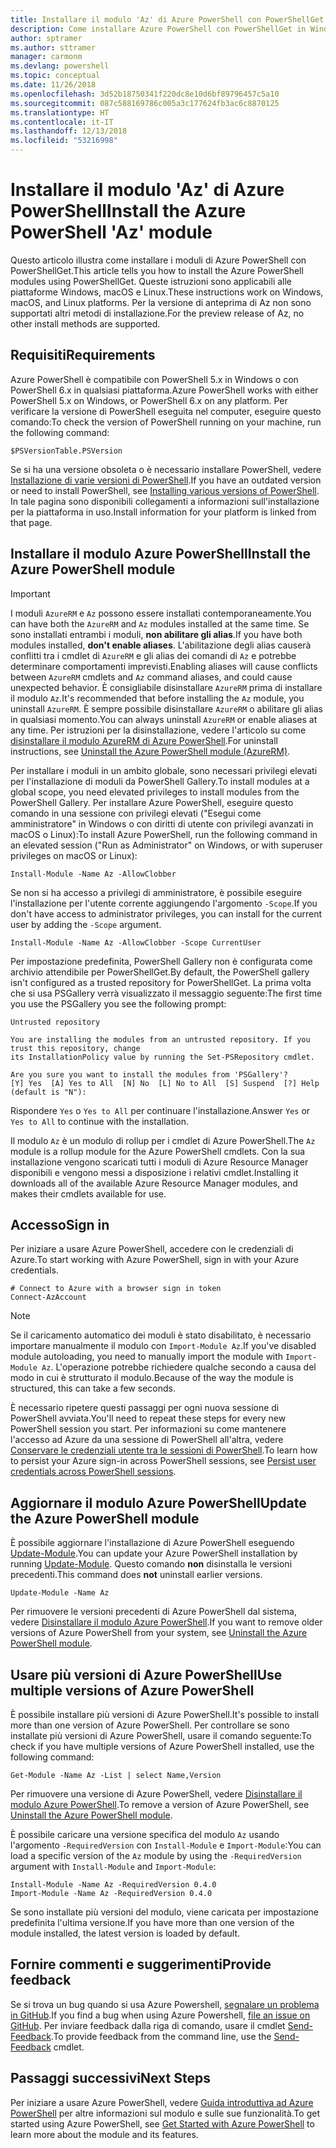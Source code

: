 ```yaml
---
title: Installare il modulo 'Az' di Azure PowerShell con PowerShellGet
description: Come installare Azure PowerShell con PowerShellGet in Windows, macOS e Linux.
author: sptramer
ms.author: sttramer
manager: carmonm
ms.devlang: powershell
ms.topic: conceptual
ms.date: 11/26/2018
ms.openlocfilehash: 3d52b18750341f220dc8e10d6bf89796457c5a10
ms.sourcegitcommit: 087c588169786c005a3c177624fb3ac6c8870125
ms.translationtype: HT
ms.contentlocale: it-IT
ms.lasthandoff: 12/13/2018
ms.locfileid: "53216998"
---
```

# <a name="install-the-azure-powershell-az-module"></a><span data-ttu-id="e5769-103">Installare il modulo 'Az' di Azure PowerShell</span><span class="sxs-lookup"><span data-stu-id="e5769-103">Install the Azure PowerShell 'Az' module</span></span>

<span data-ttu-id="e5769-104">Questo articolo illustra come installare i moduli di Azure PowerShell con PowerShellGet.</span><span class="sxs-lookup"><span data-stu-id="e5769-104">This article tells you how to install the Azure PowerShell modules using PowerShellGet.</span></span> <span data-ttu-id="e5769-105">Queste istruzioni sono applicabili alle piattaforme Windows, macOS e Linux.</span><span class="sxs-lookup"><span data-stu-id="e5769-105">These instructions work on Windows, macOS, and Linux platforms.</span></span> <span data-ttu-id="e5769-106">Per la versione di anteprima di Az non sono supportati altri metodi di installazione.</span><span class="sxs-lookup"><span data-stu-id="e5769-106">For the preview release of Az, no other install methods are supported.</span></span> 

## <a name="requirements"></a><span data-ttu-id="e5769-107">Requisiti</span><span class="sxs-lookup"><span data-stu-id="e5769-107">Requirements</span></span>

<span data-ttu-id="e5769-108">Azure PowerShell è compatibile con PowerShell 5.x in Windows o con PowerShell 6.x in qualsiasi piattaforma.</span><span class="sxs-lookup"><span data-stu-id="e5769-108">Azure PowerShell works with either PowerShell 5.x on Windows, or PowerShell 6.x on any platform.</span></span> <span data-ttu-id="e5769-109">Per verificare la versione di PowerShell eseguita nel computer, eseguire questo comando:</span><span class="sxs-lookup"><span data-stu-id="e5769-109">To check the version of PowerShell running on your machine, run the following command:</span></span>

```powershell-interactive
$PSVersionTable.PSVersion
```

<span data-ttu-id="e5769-110">Se si ha una versione obsoleta o è necessario installare PowerShell, vedere [Installazione di varie versioni di PowerShell](https://docs.microsoft.com/en-us/powershell/scripting/setup/installing-powershell?view=powershell-6).</span><span class="sxs-lookup"><span data-stu-id="e5769-110">If you have an outdated version or need to install PowerShell, see [Installing various versions of PowerShell](https://docs.microsoft.com/en-us/powershell/scripting/setup/installing-powershell?view=powershell-6).</span></span> <span data-ttu-id="e5769-111">In tale pagina sono disponibili collegamenti a informazioni sull'installazione per la piattaforma in uso.</span><span class="sxs-lookup"><span data-stu-id="e5769-111">Install information for your platform is linked from that page.</span></span>

## <a name="install-the-azure-powershell-module"></a><span data-ttu-id="e5769-112">Installare il modulo Azure PowerShell</span><span class="sxs-lookup"><span data-stu-id="e5769-112">Install the Azure PowerShell module</span></span>

> [!IMPORTANT]
>
> <span data-ttu-id="e5769-113">I moduli `AzureRM` e `Az` possono essere installati contemporaneamente.</span><span class="sxs-lookup"><span data-stu-id="e5769-113">You can have both the `AzureRM` and `Az` modules installed at the same time.</span></span> <span data-ttu-id="e5769-114">Se sono installati entrambi i moduli, __non abilitare gli alias__.</span><span class="sxs-lookup"><span data-stu-id="e5769-114">If you have both modules installed, __don't enable aliases__.</span></span>
> <span data-ttu-id="e5769-115">L'abilitazione degli alias causerà conflitti tra i cmdlet di `AzureRM` e gli alias dei comandi di `Az` e potrebbe determinare comportamenti imprevisti.</span><span class="sxs-lookup"><span data-stu-id="e5769-115">Enabling aliases will cause conflicts between `AzureRM` cmdlets and `Az` command aliases, and could cause unexpected behavior.</span></span>
> <span data-ttu-id="e5769-116">È consigliabile disinstallare `AzureRM` prima di installare il modulo `Az`.</span><span class="sxs-lookup"><span data-stu-id="e5769-116">It's recommended that before installing the `Az` module, you uninstall `AzureRM`.</span></span> <span data-ttu-id="e5769-117">È sempre possibile disinstallare `AzureRM` o abilitare gli alias in qualsiasi momento.</span><span class="sxs-lookup"><span data-stu-id="e5769-117">You can always uninstall `AzureRM` or enable aliases at any time.</span></span> <span data-ttu-id="e5769-118">Per istruzioni per la disinstallazione, vedere l'articolo su come [disinstallare il modulo AzureRM di Azure PowerShell](uninstall-azurerm-ps.md).</span><span class="sxs-lookup"><span data-stu-id="e5769-118">For uninstall instructions, see [Uninstall the Azure PowerShell module (AzureRM)](uninstall-azurerm-ps.md).</span></span> 

<span data-ttu-id="e5769-119">Per installare i moduli in un ambito globale, sono necessari privilegi elevati per l'installazione di moduli da PowerShell Gallery.</span><span class="sxs-lookup"><span data-stu-id="e5769-119">To install modules at a global scope, you need elevated privileges to install modules from the PowerShell Gallery.</span></span> <span data-ttu-id="e5769-120">Per installare Azure PowerShell, eseguire questo comando in una sessione con privilegi elevati ("Esegui come amministratore" in Windows o con diritti di utente con privilegi avanzati in macOS o Linux):</span><span class="sxs-lookup"><span data-stu-id="e5769-120">To install Azure PowerShell, run the following command in an elevated session ("Run as Administrator" on Windows, or with superuser privileges on macOS or Linux):</span></span>

```powershell-interactive
Install-Module -Name Az -AllowClobber
```

<span data-ttu-id="e5769-121">Se non si ha accesso a privilegi di amministratore, è possibile eseguire l'installazione per l'utente corrente aggiungendo l'argomento `-Scope`.</span><span class="sxs-lookup"><span data-stu-id="e5769-121">If you don't have access to administrator privileges, you can install for the current user by adding the `-Scope` argument.</span></span>

```powershell-interactive
Install-Module -Name Az -AllowClobber -Scope CurrentUser
```

<span data-ttu-id="e5769-122">Per impostazione predefinita, PowerShell Gallery non è configurata come archivio attendibile per PowerShellGet.</span><span class="sxs-lookup"><span data-stu-id="e5769-122">By default, the PowerShell gallery isn't configured as a trusted repository for PowerShellGet.</span></span> <span data-ttu-id="e5769-123">La prima volta che si usa PSGallery verrà visualizzato il messaggio seguente:</span><span class="sxs-lookup"><span data-stu-id="e5769-123">The first time you use the PSGallery you see the following prompt:</span></span>

```output
Untrusted repository

You are installing the modules from an untrusted repository. If you trust this repository, change
its InstallationPolicy value by running the Set-PSRepository cmdlet.

Are you sure you want to install the modules from 'PSGallery'?
[Y] Yes  [A] Yes to All  [N] No  [L] No to All  [S] Suspend  [?] Help (default is "N"):
```

<span data-ttu-id="e5769-124">Rispondere `Yes` o `Yes to All` per continuare l'installazione.</span><span class="sxs-lookup"><span data-stu-id="e5769-124">Answer `Yes` or `Yes to All` to continue with the installation.</span></span>

<span data-ttu-id="e5769-125">Il modulo `Az` è un modulo di rollup per i cmdlet di Azure PowerShell.</span><span class="sxs-lookup"><span data-stu-id="e5769-125">The `Az` module is a rollup module for the Azure PowerShell cmdlets.</span></span> <span data-ttu-id="e5769-126">Con la sua installazione vengono scaricati tutti i moduli di Azure Resource Manager disponibili e vengono messi a disposizione i relativi cmdlet.</span><span class="sxs-lookup"><span data-stu-id="e5769-126">Installing it downloads all of the available Azure Resource Manager modules, and makes their cmdlets available for use.</span></span>

## <a name="sign-in"></a><span data-ttu-id="e5769-127">Accesso</span><span class="sxs-lookup"><span data-stu-id="e5769-127">Sign in</span></span>

<span data-ttu-id="e5769-128">Per iniziare a usare Azure PowerShell, accedere con le credenziali di Azure.</span><span class="sxs-lookup"><span data-stu-id="e5769-128">To start working with Azure PowerShell, sign in with your Azure credentials.</span></span>

```powershell-interactive
# Connect to Azure with a browser sign in token
Connect-AzAccount
```

> [!NOTE]
>
> <span data-ttu-id="e5769-129">Se il caricamento automatico dei moduli è stato disabilitato, è necessario importare manualmente il modulo con `Import-Module Az`.</span><span class="sxs-lookup"><span data-stu-id="e5769-129">If you've disabled module autoloading, you need to manually import the module with `Import-Module Az`.</span></span> <span data-ttu-id="e5769-130">L'operazione potrebbe richiedere qualche secondo a causa del modo in cui è strutturato il modulo.</span><span class="sxs-lookup"><span data-stu-id="e5769-130">Because of the way the module is structured, this can take a few seconds.</span></span>

<span data-ttu-id="e5769-131">È necessario ripetere questi passaggi per ogni nuova sessione di PowerShell avviata.</span><span class="sxs-lookup"><span data-stu-id="e5769-131">You'll need to repeat these steps for every new PowerShell session you start.</span></span> <span data-ttu-id="e5769-132">Per informazioni su come mantenere l'accesso ad Azure da una sessione di PowerShell all'altra, vedere [Conservare le credenziali utente tra le sessioni di PowerShell](context-persistence.md).</span><span class="sxs-lookup"><span data-stu-id="e5769-132">To learn how to persist your Azure sign-in across PowerShell sessions, see [Persist user credentials across PowerShell sessions](context-persistence.md).</span></span>

## <a name="update-the-azure-powershell-module"></a><span data-ttu-id="e5769-133">Aggiornare il modulo Azure PowerShell</span><span class="sxs-lookup"><span data-stu-id="e5769-133">Update the Azure PowerShell module</span></span>

<span data-ttu-id="e5769-134">È possibile aggiornare l'installazione di Azure PowerShell eseguendo [Update-Module](/powershell/module/powershellget/update-module).</span><span class="sxs-lookup"><span data-stu-id="e5769-134">You can update your Azure PowerShell installation by running [Update-Module](/powershell/module/powershellget/update-module).</span></span> <span data-ttu-id="e5769-135">Questo comando __non__ disinstalla le versioni precedenti.</span><span class="sxs-lookup"><span data-stu-id="e5769-135">This command does __not__ uninstall earlier versions.</span></span>

```powershell-interactive
Update-Module -Name Az
```

<span data-ttu-id="e5769-136">Per rimuovere le versioni precedenti di Azure PowerShell dal sistema, vedere [Disinstallare il modulo Azure PowerShell](uninstall-azurerm-ps.md).</span><span class="sxs-lookup"><span data-stu-id="e5769-136">If you want to remove older versions of Azure PowerShell from your system, see [Uninstall the Azure PowerShell module](uninstall-azurerm-ps.md).</span></span>

## <a name="use-multiple-versions-of-azure-powershell"></a><span data-ttu-id="e5769-137">Usare più versioni di Azure PowerShell</span><span class="sxs-lookup"><span data-stu-id="e5769-137">Use multiple versions of Azure PowerShell</span></span>

<span data-ttu-id="e5769-138">È possibile installare più versioni di Azure PowerShell.</span><span class="sxs-lookup"><span data-stu-id="e5769-138">It's possible to install more than one version of Azure PowerShell.</span></span> <span data-ttu-id="e5769-139">Per controllare se sono installate più versioni di Azure PowerShell, usare il comando seguente:</span><span class="sxs-lookup"><span data-stu-id="e5769-139">To check if you have multiple versions of Azure PowerShell installed, use the following command:</span></span>

```powershell-interactive
Get-Module -Name Az -List | select Name,Version
```

<span data-ttu-id="e5769-140">Per rimuovere una versione di Azure PowerShell, vedere [Disinstallare il modulo Azure PowerShell](uninstall-azurerm-ps.md).</span><span class="sxs-lookup"><span data-stu-id="e5769-140">To remove a version of Azure PowerShell, see [Uninstall the Azure PowerShell module](uninstall-azurerm-ps.md).</span></span>

<span data-ttu-id="e5769-141">È possibile caricare una versione specifica del modulo `Az` usando l'argomento `-RequiredVersion` con `Install-Module` e `Import-Module`:</span><span class="sxs-lookup"><span data-stu-id="e5769-141">You can load a specific version of the `Az` module by using the `-RequiredVersion` argument with `Install-Module` and `Import-Module`:</span></span>

```powershell-interactive
Install-Module -Name Az -RequiredVersion 0.4.0
Import-Module -Name Az -RequiredVersion 0.4.0
```

<span data-ttu-id="e5769-142">Se sono installate più versioni del modulo, viene caricata per impostazione predefinita l'ultima versione.</span><span class="sxs-lookup"><span data-stu-id="e5769-142">If you have more than one version of the module installed, the latest version is loaded by default.</span></span>

## <a name="provide-feedback"></a><span data-ttu-id="e5769-143">Fornire commenti e suggerimenti</span><span class="sxs-lookup"><span data-stu-id="e5769-143">Provide feedback</span></span>

<span data-ttu-id="e5769-144">Se si trova un bug quando si usa Azure Powershell, [segnalare un problema in GitHub](https://github.com/Azure/azure-powershell/issues).</span><span class="sxs-lookup"><span data-stu-id="e5769-144">If you find a bug when using Azure Powershell, [file an issue on GitHub](https://github.com/Azure/azure-powershell/issues).</span></span>
<span data-ttu-id="e5769-145">Per inviare feedback dalla riga di comando, usare il cmdlet [Send-Feedback](/powershell/module/az.profile/send-feedback).</span><span class="sxs-lookup"><span data-stu-id="e5769-145">To provide feedback from the command line, use the [Send-Feedback](/powershell/module/az.profile/send-feedback) cmdlet.</span></span>

## <a name="next-steps"></a><span data-ttu-id="e5769-146">Passaggi successivi</span><span class="sxs-lookup"><span data-stu-id="e5769-146">Next Steps</span></span>

<span data-ttu-id="e5769-147">Per iniziare a usare Azure PowerShell, vedere [Guida introduttiva ad Azure PowerShell](get-started-azureps.md) per altre informazioni sul modulo e sulle sue funzionalità.</span><span class="sxs-lookup"><span data-stu-id="e5769-147">To get started using Azure PowerShell, see [Get Started with Azure PowerShell](get-started-azureps.md) to learn more about the module and its features.</span></span>
